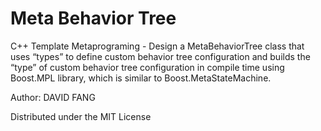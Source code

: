 # Meta Behavior Tree
C++ Template Metaprograming - Design a MetaBehaviorTree class that uses “types” to define custom behavior tree configuration and builds the “type” of custom behavior tree configuration in compile time using Boost.MPL library, which is similar to Boost.MetaStateMachine.

Author: DAVID FANG

Distributed under the MIT License
